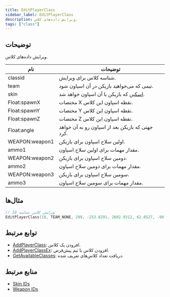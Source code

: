```yaml
---
title: EditPlayerClass
sidebar_label: EditPlayerClass
description: ویرایش داده‌های کلاس.
tags: ["class"]
---
```


<VersionWarn version='omp v1.1.0.2612' />

## توضیحات

ویرایش داده‌های کلاس.

| نام           | توضیحات                                                                  |
|----------------|-------------------------------------------------------------------------|
| classid        | شناسه کلاس برای ویرایش.                                                |
| team           | تیمی که می‌خواهید بازیکن در آن اسپاون شود.                             |
| skin           | [اسکین](../resources/skins) که بازیکن با آن اسپاون خواهد شد.          |
| Float:spawnX   | مختصات X نقطه اسپاون این کلاس.                                         |
| Float:spawnY   | مختصات Y نقطه اسپاون این کلاس.                                         |
| Float:spawnZ   | مختصات Z نقطه اسپاون این کلاس.                                         |
| Float:angle    | جهتی که بازیکن بعد از اسپاون رو به آن خواهد کرد.                        |
| WEAPON:weapon1 | اولین سلاح اسپاون برای بازیکن.                                          |
| ammo1          | مقدار مهمات برای اولین سلاح اسپاون.                                     |
| WEAPON:weapon2 | دومین سلاح اسپاون برای بازیکن.                                          |
| ammo2          | مقدار مهمات برای دومین سلاح اسپاون.                                     |
| WEAPON:weapon3 | سومین سلاح اسپاون برای بازیکن.                                          |
| ammo3          | مقدار مهمات برای سومین سلاح اسپاون.                                     |

## مثال‌ها

```c
// ویرایش کلاس شناسه 10
EditPlayerClass(10, TEAM_NONE, 299, -253.8291, 2602.9312, 62.8527, -90.0000, WEAPON_KNIFE, 1, WEAPON_MP5, 100, WEAPON_COLT45, 20);
```

## توابع مرتبط

- [AddPlayerClass](AddPlayerClass): افزودن یک کلاس.
- [AddPlayerClassEx](AddPlayerClassEx): افزودن کلاس با تیم پیش‌فرض.
- [GetAvailableClasses](GetAvailableClasses): دریافت تعداد کلاس‌های تعریف شده.

## منابع مرتبط

- [Skin IDs](../resources/skins)
- [Weapon IDs](../resources/weaponids)